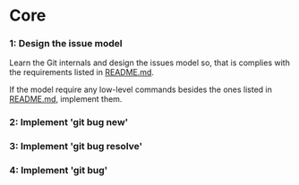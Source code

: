 
# Core

### 1: Design the issue model

Learn the Git internals and design the issues model so, that is complies with the requirements listed in [README.md](README.md).

If the model require any low-level commands besides the ones listed in [README.md](README.md), implement them.

### 2: Implement 'git bug new'

### 3: Implement 'git bug resolve'

### 4: Implement 'git bug'

